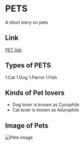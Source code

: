 # PETS
A short story on pets

## Link
[PET link](https://github.com/nandiniyadavjanga/PETS)

## Types of PETS
1.Cat
1.Dog
1.Parrot
1.Fish

## Kinds of Pet lovers
- Dog lover is known as Cynophile
- Cat lover is known as Ailurophile

## Image of Pets

![Pets image](https://www.livemint.com/rf/Image-621x414/LiveMint/Period2/2018/06/02/Photos/Processed/pets1-kYdB--621x414@LiveMint.jpg "Pets image")
